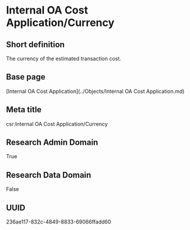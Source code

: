 # Internal OA Cost Application/Currency
## Short definition
The currency of the estimated transaction cost.
## Base page
[Internal OA Cost Application](../Objects/Internal OA Cost Application.md)
## Meta title
csr:Internal OA Cost Application/Currency
## Research Admin Domain
True
## Research Data Domain
False
## UUID
236ae117-832c-4849-8833-69066ffadd60
